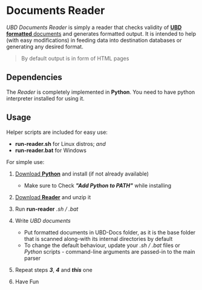 # Documents Reader

*UBD Documents Reader* is simply a reader that checks validity of [**UBD formatted** documents](https://github.com/ubrant/documents-format) and generates formatted output. It is intended to help (with easy modifications) in feeding data into destination databases or generating any desired format.

> By default output is in form of HTML pages

## Dependencies

The *Reader* is completely implemented in **Python**. You need to have python interpreter installed for using it.

## Usage

Helper scripts are included for easy use:

  * **run-reader.sh** for Linux distros; *and*
  * **run-reader.bat** for Windows

For simple use:

1. [Download **Python**](https://www.python.org/downloads/) and install (if not already available)
    - Make sure to Check ***"Add Python to PATH"*** while installing

2. [Download **Reader**](https://github.com/ubrant/documents-reader/archive/refs/heads/main.zip) and unzip it
3. Run **run-reader** *.sh / .bat*
4. Write *UBD documents*
    - Put formatted documents in UBD-Docs folder, as it is the base folder that is scanned along-with its internal directories by default
    - To change the default behaviour, update your *.sh / .bat* files or *Python* scripts - command-line arguments are passed-in to the main parser
5. Repeat steps ***3***, ***4*** and ***this*** one
6. Have Fun
